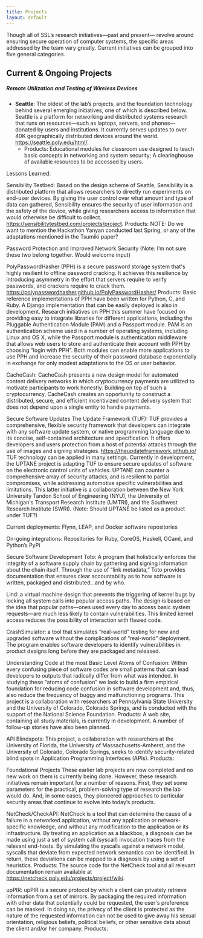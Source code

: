 ```yaml
---
title: Projects
layout: default
---
```


Though all of SSL’s research initiatives—past and present— revolve around ensuring secure operation of computer systems, the specific areas addressed by the team vary greatly. Current initiatives can be grouped into five general categories.

## Current & Ongoing Projects

##### *Remote Utilization and Testing of Wireless Devices* 

- **Seattle**: The oldest of the lab’s projects, and the foundation technology behind several emerging initiatives, one of which is described below. Seattle is a platform for networking and distributed systems research that runs on resources—such as laptops, servers, and phones— donated by users and institutions. It currently serves updates to over 40K geographically distributed devices around the world. https://seattle.poly.edu/html/.
  - Products: Educational modules for classroom use designed to teach basic concepts in networking and system security; A clearinghouse of available resources to be accessed by users.  

Lessons Learned:

Sensibility Testbed: Based on the design scheme of Seattle,  Sensibility is a distributed platform that allows researchers to directly run experiments on end-user devices. By giving the user control over what amount and type of data can gathered, Sensibility ensures the security of user information and the safety of the device, while giving researchers access to information that would otherwise be difficult to collect. https://sensibilitytestbed.com/projects/project.
Products:  NOTE: Do we want to mention the Hackathon Yanyan conducted last Spring, or any of the adaptations mentioned in the Tsumiki paper?


Password Protection and Improved Network Security
(Note: I’m not sure these two belong together. Would welcome input)

PolyPasswordHasher (PPH) is a secure password storage system that's highly
resilient to offline password cracking. It achieves this resilience by
introducing asymmetry in the effort that servers require to verify
passwords, and crackers require to crack them.
https://polypasswordhasher.github.io/PolyPasswordHasher/
Products:  Basic reference implementations of PPH  have been written for Python,  C,  and Ruby. A Django implementation that can be easily deployed is also in development. Research initiatives on PPH this summer have focused on providing easy to integrate libraries for different applications, including the Pluggable Authentication Module (PAM) and a Passport module. PAM is an authentication scheme used in a number of operating systems, including Linux and OS X, while the Passport module is authentication middleware that allows web users to store and authenticate their account with PPH by choosing “login with PPH”. Both modules can enable more applications to use PPH and increase the security of their password database exponentially in exchange for only modest adaptations to the OS or user behavior.

CacheCash:  CacheCash presents a new design model for automated content delivery networks in which cryptocurrency payments are utilized to motivate participants to work honestly. Building on top of such a cryptocurrency, CacheCash creates an opportunity to construct a distributed, secure, and efficient incentivized content delivery system that does not depend upon a single entity to handle payments.


Secure Software Updates
The Update Framework (TUF): TUF provides a comprehensive, flexible security framework that developers can integrate with any software update system, or native programming language due to its concise, self-contained architecture and specification. It offers developers and users protection from a host of potential attacks through the use of images and signing strategies. https://theupdateframework.github.io/
TUF technology can be applied in many settings. Currently in development, the UPTANE project is adapting TUF to ensure secure updates of software on the electronic control units of vehicles. UPTANE can counter a comprehensive array of security attacks, and  is resilient to partial compromises, while  addressing  automotive specific vulnerabilities and limitations. This latter initiative is a collaboration between the New York University Tandon School of Engineering (NYU), the University of Michigan's Transport Research Institute (UMTRI), and the Southwest Research Institute (SWRI). (Note: Should UPTANE be listed as a product under TUF?)

Current deployments: Flynn, LEAP, and Docker software repositories

On-going integrations:  Repositories for Ruby, CoreOS, Haskell, OCaml, and Python’s PyPi

Secure Software Development
Toto: A program that holistically enforces the integrity of a software supply chain by gathering and signing information about the chain itself. Through the use of “link metadata,” Toto provides documentation that ensures clear accountability as to how software is written, packaged and distributed...and by who.

Lind: a virtual machine design that prevents the triggering of kernel bugs by locking all system calls into popular access paths. The design is based on the idea that popular paths—ones used every day to access basic system requests—are much less likely to contain vulnerabilities. This limited kernel access reduces the possibility of interaction with flawed code.

CrashSimulator: a tool that simulates “real-world” testing for new and upgraded software without the complications of “real-world” deployment. The program enables software developers to identify vulnerabilities in product designs long before they are packaged and released.		

Understanding Code at the most Basic Level
Atoms of Confusion: Within every confusing piece of software codes are small patterns that can lead developers  to outputs that radically differ from what was intended. In studying these “atoms of confusion” we look to build a firm empirical foundation for reducing code confusion in software development and, thus, also reduce the frequency of buggy and malfunctioning programs. This project is a collaboration with researchers at Pennsylvania State University and the University of Colorado, Colorado Springs, and is conducted with the support of the National Science Foundation.
Products:  A web site, containing all study materials, is currently in development. A number of follow-up stories have also been planned.


API Blindspots: This project, a collaboration with researchers at the University of Florida, the University of Massachusetts-Amherst, and the University of Colorado, Colorado Springs, seeks to identify security-related blind spots in Application Programming Interfaces (APIs).
Products:


Foundational Projects
These earlier lab projects are now completed and no new work on them is currently being done. However, these research initiatives remain important for a number of reasons. First, they set some parameters for the practical, problem-solving type of research the lab would do. And, in some cases, they pioneered approaches to particular security areas that continue to evolve into today’s products.

NetCheck/CheckAPI: NetCheck is a tool that can determine the cause of a failure in a networked application, without any application or network-specific knowledge, and without any modification to the application or its infrastructure. By treating an application as a blackbox, a diagnosis can be made using just a set of system call (syscall) invocation traces from the relevant end-hosts. By simulating the syscalls against a network model, syscalls that deviate from expected network semantics can be identified. In return, these deviations can be mapped to a diagnosis by using a set of heuristics.
Products:  The source code for the NetCheck tool and all relevant documentation remain available at https://netcheck.poly.edu/projects/project/wiki.


upPIR: upPIR is a secure protocol by which a client can privately retrieve information from a set of mirrors. By packaging the required information with other data that potentially could be requested, the user's preference can be masked. In doing so, the privacy of the client is protected as the nature of the requested information can not be used to give away his sexual orientation, religious beliefs, political beliefs, or other sensitive data about the client and/or her company.
Products:
